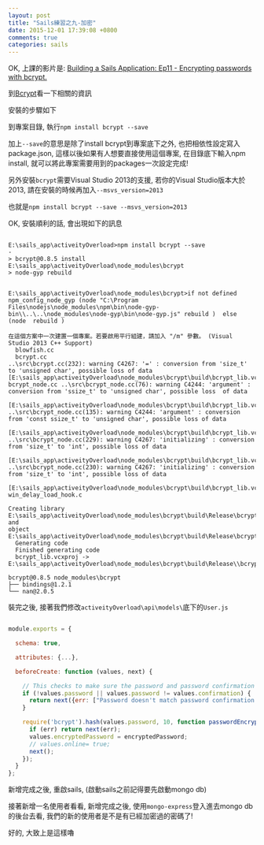 ```yaml
---
layout: post
title: "Sails練習之九-加密"
date: 2015-12-01 17:39:08 +0800
comments: true
categories: sails
---
```


OK, 上課的影片是: <a href="https://www.youtube.com/watch?v=1wziI6l0NyE" target="_blank">Building a Sails Application: Ep11 - Encrypting passwords with bcrypt.</a>


到<a href="https://www.npmjs.com/package/bcrypt" target="_blank">Bcrypt</a>看一下相關的資訊

安裝的步驟如下

到專案目錄, 執行`npm install bcrypt --save` 

加上`--save`的意思是除了install bcrypt到專案底下之外, 也把相依性設定寫入package.json, 這樣以後如果有人想要直接使用這個專案, 在目錄底下輸入npm install, 就可以將此專案需要用到的packages一次設定完成!

另外安裝`bcrypt`需要Visual Studio 2013的支援, 若你的Visual Studio版本大於2013, 請在安裝的時候再加入`--msvs_version=2013`

也就是`npm install bcrypt --save --msvs_version=2013` 

<!--more-->

OK, 安裝順利的話, 會出現如下的訊息

```batch

E:\sails_app\activeityOverload>npm install bcrypt --save
-
> bcrypt@0.8.5 install E:\sails_app\activeityOverload\node_modules\bcrypt
> node-gyp rebuild


E:\sails_app\activeityOverload\node_modules\bcrypt>if not defined npm_config_node_gyp (node "C:\Program Files\nodejs\node_modules\npm\bin\node-gyp-bin\\..\..\node_modules\node-gyp\bin\node-gyp.js" rebuild )  else (node  rebuild )

在這個方案中一次建置一個專案。若要啟用平行組建，請加入 "/m" 參數。 (Visual Studio 2013 C++ Support)
  blowfish.cc
  bcrypt.cc
..\src\bcrypt.cc(232): warning C4267: '=' : conversion from 'size_t' to 'unsigned char', possible loss of data 
[E:\sails_app\activeityOverload\node_modules\bcrypt\build\bcrypt_lib.vcxproj]  bcrypt_node.cc ..\src\bcrypt_node.cc(76): warning C4244: 'argument' : conversion from 'ssize_t' to 'unsigned char', possible loss  of data 

[E:\sails_app\activeityOverload\node_modules\bcrypt\build\bcrypt_lib.vcxproj]
..\src\bcrypt_node.cc(135): warning C4244: 'argument' : conversion from 'const ssize_t' to 'unsigned char', possible loss of data 

[E:\sails_app\activeityOverload\node_modules\bcrypt\build\bcrypt_lib.vcxproj]
..\src\bcrypt_node.cc(229): warning C4267: 'initializing' : conversion from 'size_t' to 'int', possible loss of data 

[E:\sails_app\activeityOverload\node_modules\bcrypt\build\bcrypt_lib.vcxproj]
..\src\bcrypt_node.cc(230): warning C4267: 'initializing' : conversion from 'size_t' to 'int', possible loss of data 

[E:\sails_app\activeityOverload\node_modules\bcrypt\build\bcrypt_lib.vcxproj]
win_delay_load_hook.c

Creating library E:\sails_app\activeityOverload\node_modules\bcrypt\build\Release\bcrypt_lib.lib and 
object E:\sails_app\activeityOverload\node_modules\bcrypt\build\Release\bcrypt_lib.exp
  Generating code
  Finished generating code
  bcrypt_lib.vcxproj -> E:\sails_app\activeityOverload\node_modules\bcrypt\build\Release\\bcrypt_lib.node

bcrypt@0.8.5 node_modules\bcrypt
├── bindings@1.2.1
└── nan@2.0.5

```

裝完之後, 接著我們修改`activeityOverload\api\models\`底下的`User.js`


```js User.js 新增beforeCreate Function

module.exports = {

  schema: true,

  attributes: {...},

  beforeCreate: function (values, next) {

    // This checks to make sure the password and password confirmation match before creating record
    if (!values.password || values.password != values.confirmation) {
      return next({err: ["Password doesn't match password confirmation."]});
    }

    require('bcrypt').hash(values.password, 10, function passwordEncrypted(err, encryptedPassword) {
      if (err) return next(err);
      values.encryptedPassword = encryptedPassword;
      // values.online= true;
      next();
    });
  }
};


```

新增完成之後, 重啟sails, (啟動sails之前記得要先啟動mongo db)

接著新增一名使用者看看, 新增完成之後, 使用`mongo-express`登入進去mongo db的後台去看, 我們的新的使用者是不是有已經加密過的密碼了!

好的, 大致上是這樣嚕